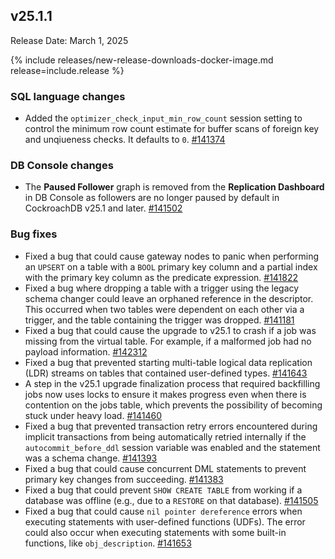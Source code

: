 ## v25.1.1

Release Date: March 1, 2025

{% include releases/new-release-downloads-docker-image.md release=include.release %}

<h3 id="v25-1-1-sql-language-changes">SQL language changes</h3>

- Added the `optimizer_check_input_min_row_count` session setting to control the minimum row count estimate for buffer scans of foreign key and unqiueness checks. It defaults to `0`.
 [#141374][#141374]

<h3 id="v25-1-1-db-console-changes">DB Console changes</h3>

- The **Paused Follower** graph is removed from the **Replication Dashboard** in DB Console as followers are no longer paused by default in CockroachDB v25.1 and later.
 [#141502][#141502]

<h3 id="v25-1-1-bug-fixes">Bug fixes</h3>

- Fixed a bug that could cause gateway nodes to panic when performing an `UPSERT` on a table with a `BOOL` primary key column and a partial index with the primary key column as the predicate expression.
 [#141822][#141822]
- Fixed a bug where dropping a table with a trigger using the legacy schema changer could leave an orphaned reference in the descriptor. This occurred when two tables were dependent on each other via a trigger, and the table containing the trigger was dropped.
 [#141181][#141181]
- Fixed a bug that could cause the upgrade to v25.1 to crash if a job was missing from the virtual table. For example, if a malformed job had no payload information.
 [#142312][#142312]
- Fixed a bug that prevented starting multi-table logical data replication (LDR) streams on tables that contained user-defined types.
 [#141643][#141643]
- A step in the v25.1 upgrade finalization process that required backfilling jobs now uses locks to ensure it makes progress even when there is contention on the jobs table, which prevents the possibility of becoming stuck under heavy load.
 [#141460][#141460]
- Fixed a bug that prevented transaction retry errors encountered during implicit transactions from being automatically retried internally if the `autocommit_before_ddl` session variable was enabled and the statement was a schema change.
 [#141393][#141393]
- Fixed a bug that could cause concurrent DML statements to prevent primary key changes from succeeding.
 [#141383][#141383]
- Fixed a bug that could prevent `SHOW CREATE TABLE` from working if a database was offline (e.g., due to a `RESTORE` on that database).
 [#141505][#141505]
- Fixed a bug that could cause `nil pointer dereference` errors when executing statements with user-defined functions (UDFs). The error could also occur when executing statements with some built-in functions, like `obj_description`.
 [#141653][#141653]


[#141643]: https://github.com/cockroachdb/cockroach/pull/141643
[#141393]: https://github.com/cockroachdb/cockroach/pull/141393
[#141505]: https://github.com/cockroachdb/cockroach/pull/141505
[#141653]: https://github.com/cockroachdb/cockroach/pull/141653
[#141181]: https://github.com/cockroachdb/cockroach/pull/141181
[#142312]: https://github.com/cockroachdb/cockroach/pull/142312
[#141822]: https://github.com/cockroachdb/cockroach/pull/141822
[#141460]: https://github.com/cockroachdb/cockroach/pull/141460
[#141383]: https://github.com/cockroachdb/cockroach/pull/141383
[#141374]: https://github.com/cockroachdb/cockroach/pull/141374
[#141502]: https://github.com/cockroachdb/cockroach/pull/141502
